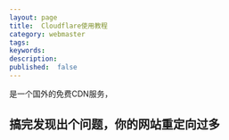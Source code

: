 ```yaml
---
layout: page
title:  Cloudflare使用教程
category: webmaster
tags:
keywords:
description:
published:  false
---
```


是一个国外的免费CDN服务，


## 搞完发现出个问题，你的网站重定向过多
